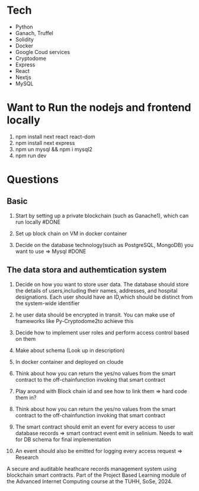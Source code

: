 # Tech

- Python
- Ganach, Truffel
- Solidity
- Docker
- Google Coud services
- Cryptodome
- Express
- React
- Nextjs
- MySQL

# Want to Run the nodejs and frontend locally

1. npm install next react react-dom
2. npm install next express 
3. npm un mysql && npm i mysql2                                                                                    
4. npm run dev

# Questions

## Basic

1. Start by setting up a private blockchain (such as Ganache1), which can run locally #DONE

2. Set up block chain on VM in docker container

3. Decide on the database technology(such as PostgreSQL, MongoDB) you want to use => Mysql #DONE

## The data stora and authemtication system

1. Decide on how you want to store user data. The database should store the details of users,including their names, addresses, and hospital designations. Each user should have an ID,which should be distinct from the system-wide identifier

2. he user data should be encrypted in transit. You can make use of frameworks like Py-Cryptodome2to achieve this

3. Decide how to implement user roles and perform access control based on them

4. Make about schema (Look up in description)

5. In docker container and deployed on cloude

6. Think about how you can return the yes/no values from the smart contract to the off-chainfunction invoking that smart contract

7. Play around with Block chain id and see how to link them => hard code them in?

8. Think about how you can return the yes/no values from the smart contract to the off-chainfunction invoking that smart contract

9. The smart contract should emit an event for every access to user database records => smart contract event emit in selinium. Needs to wait for DB schema for final implementation

10. An event should also be emitted for logging every access request => Research

A secure and auditable heathcare records management system using blockchain smart contracts. Part of the Project Based Learning module of the Advanced Internet Computing course at the TUHH, SoSe, 2024.

